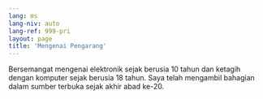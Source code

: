 ```yaml
---
lang: ms
lang-niv: auto
lang-ref: 999-pri
layout: page
title: 'Mengenai Pengarang'
---
```


Bersemangat mengenai elektronik sejak berusia 10 tahun dan ketagih dengan komputer sejak berusia 18 tahun.
Saya telah mengambil bahagian dalam 	sumber terbuka sejak akhir abad ke-20.
